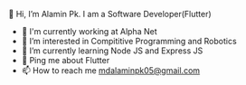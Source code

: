 👋 Hi, I’m Alamin Pk. I am a Software Developer(Flutter)

- 🏢 I'm currently working at Alpha Net
- 👀 I’m interested in Compititive Programming and Robotics
- 🌱 I’m currently learning Node JS and Express JS
- 💬 Ping me about Flutter
- 📫 How to reach me mdalaminpk05@gmail.com


<!---
Alaminpk05/Alaminpk05 is a ✨ special ✨ repository because its `README.md` (this file) appears on your GitHub profile.
You can click the Preview link to take a look at your changes.
--->
